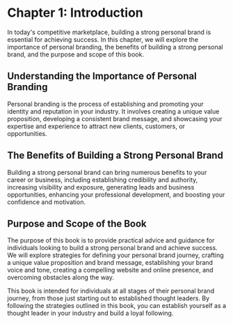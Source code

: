 Chapter 1: Introduction
=======================

In today's competitive marketplace, building a strong personal brand is essential for achieving success. In this chapter, we will explore the importance of personal branding, the benefits of building a strong personal brand, and the purpose and scope of this book.

Understanding the Importance of Personal Branding
-------------------------------------------------

Personal branding is the process of establishing and promoting your identity and reputation in your industry. It involves creating a unique value proposition, developing a consistent brand message, and showcasing your expertise and experience to attract new clients, customers, or opportunities.

The Benefits of Building a Strong Personal Brand
------------------------------------------------

Building a strong personal brand can bring numerous benefits to your career or business, including establishing credibility and authority, increasing visibility and exposure, generating leads and business opportunities, enhancing your professional development, and boosting your confidence and motivation.

Purpose and Scope of the Book
-----------------------------

The purpose of this book is to provide practical advice and guidance for individuals looking to build a strong personal brand and achieve success. We will explore strategies for defining your personal brand journey, crafting a unique value proposition and brand message, establishing your brand voice and tone, creating a compelling website and online presence, and overcoming obstacles along the way.

This book is intended for individuals at all stages of their personal brand journey, from those just starting out to established thought leaders. By following the strategies outlined in this book, you can establish yourself as a thought leader in your industry and build a loyal following.

